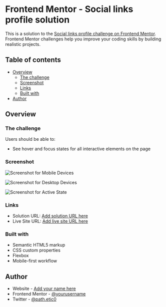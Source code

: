 # Frontend Mentor - Social links profile solution

This is a solution to the [Social links profile challenge on Frontend Mentor](https://www.frontendmentor.io/challenges/social-links-profile-UG32l9m6dQ). Frontend Mentor challenges help you improve your coding skills by building realistic projects. 

## Table of contents

- [Overview](#overview)
  - [The challenge](#the-challenge)
  - [Screenshot](#screenshot)
  - [Links](#links)
  - [Built with](#built-with)
- [Author](#author)

## Overview

### The challenge

Users should be able to:

- See hover and focus states for all interactive elements on the page

### Screenshot

![Screenshot for Mobile Devices](/screenshots/Mobile%20Devices.png)

![Screenshot for Desktop Devices](/screenshots/Desktop%20Devices.png)

![Screenshot for Active State](/screenshots/Active%20State.png)

### Links

- Solution URL: [Add solution URL here](https://github.com/P0IW/Social_link_profile/tree/main)
- Live Site URL: [Add live site URL here](https://p0iw.github.io/Social_Links_Profile_Page/#)

### Built with

- Semantic HTML5 markup
- CSS custom properties
- Flexbox
- Mobile-first workflow

## Author

- Website - [Add your name here](https://www.your-site.com)
- Frontend Mentor - [@yourusername](https://www.frontendmentor.io/profile/yourusername)
- Twitter - [@path.etic0](https://twitter.com/path_etic0)


